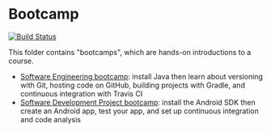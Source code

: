 # Bootcamp
[![Build Status](https://travis-ci.org/your-id/your-repo.svg?branch=master)](https://travis-ci.org/your-id/your-repo)

This folder contains "bootcamps", which are hands-on introductions to a course.

- [Software Engineering bootcamp](SwEngBootcamp.md): install Java then learn about versioning with Git, hosting code on GitHub, building projects with Gradle, and continuous integration with Travis CI
- [Software Development Project bootcamp](SDPBootcamp.md): install the Android SDK then create an Android app, test your app, and set up continuous integration and code analysis
